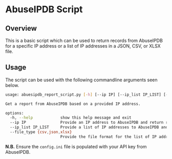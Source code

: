 # AbuseIPDB Script

## Overview

This is a basic script which can be used to return records from AbuseIPDB for a specific IP address or a list of IP addresses in a JSON, CSV, or XLSX file.

## Usage

The script can be used with the following commandline arguments seen below.

```bash
usage: abuesipdb_report_script.py [-h] [--ip IP] [--ip_list IP_LIST] [--file_type {csv,json,xlsx}]

Get a report from AbuseIPDB based on a provided IP address.

options:
  -h, --help            show this help message and exit
  --ip IP               Provide an IP address to AbuseIPDB and return results.
  --ip_list IP_LIST     Provide a list of IP addresses to AbuseIPDB and return results.
  --file_type {csv,json,xlsx}
                        Provide the file format for the list of IP addresses.
```

**N.B.** Ensure the `config.ini` file is populated with your API key from AbuseIPDB.
